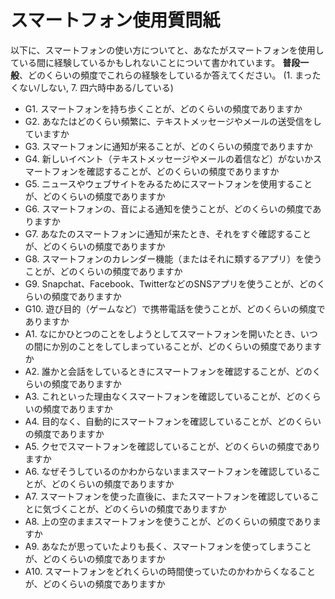 # スマートフォン使用質問紙

以下に、スマートフォンの使い方についてと、あなたがスマートフォンを使用している間に経験しているかもしれないことについて書かれています。
**普段一般**、どのくらいの頻度でこれらの経験をしているか答えてください。
(1. まったくない/しない, 7. 四六時中ある/している)

- G1.  スマートフォンを持ち歩くことが、どのくらいの頻度でありますか
- G2.  あなたはどのくらい頻繁に、テキストメッセージやメールの送受信をしていますか
- G3.  スマートフォンに通知が来ることが、どのくらいの頻度でありますか
- G4.  新しいイベント（テキストメッセージやメールの着信など）がないかスマートフォンを確認することが、どのくらいの頻度でありますか
- G5.  ニュースやウェブサイトをみるためにスマートフォンを使用することが、どのくらいの頻度でありますか
- G6.  スマートフォンの、音による通知を使うことが、どのくらいの頻度でありますか
- G7.  あなたのスマートフォンに通知が来たとき、それをすぐ確認することが、どのくらいの頻度でありますか
- G8.  スマートフォンのカレンダー機能（またはそれに類するアプリ）を使うことが、どのくらいの頻度でありますか
- G9.  Snapchat、Facebook、TwitterなどのSNSアプリを使うことが、どのくらいの頻度でありますか
- G10. 遊び目的（ゲームなど）で携帯電話を使うことが、どのくらいの頻度でありますか
- A1.  なにかひとつのことをしようとしてスマートフォンを開いたとき、いつの間にか別のことをしてしまっていることが、どのくらいの頻度でありますか
- A2.  誰かと会話をしているときにスマートフォンを確認することが、どのくらいの頻度でありますか
- A3.  これといった理由なくスマートフォンを確認していることが、どのくらいの頻度でありますか
- A4.  目的なく、自動的にスマートフォンを確認していることが、どのくらいの頻度でありますか
- A5.  クセでスマートフォンを確認していることが、どのくらいの頻度でありますか
- A6.  なぜそうしているのかわからないままスマートフォンを確認していることが、どのくらいの頻度でありますか
- A7.  スマートフォンを使った直後に、またスマートフォンを確認していることに気づくことが、どのくらいの頻度でありますか
- A8.  上の空のままスマートフォンを使うことが、どのくらいの頻度でありますか
- A9.  あなたが思っていたよりも長く、スマートフォンを使ってしまうことが、どのくらいの頻度でありますか
- A10. スマートフォンをどれくらいの時間使っていたのかわからくなることが、どのくらいの頻度でありますか
